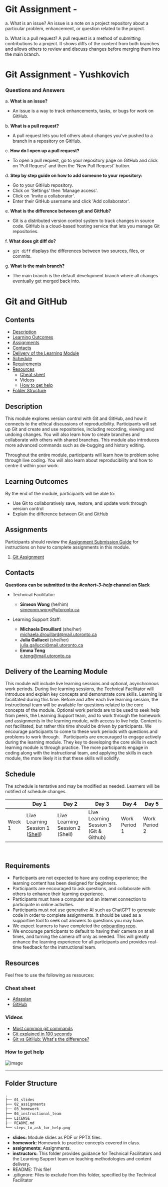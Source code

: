 # Git Assignment - <Yushkovich>

a. What is an issue?
An issue is a note on a project repository about a particular problem, enhancement, or question related to the project.

b. What is a pull request?
A pull request is a method of submitting contributions to a project. It shows diffs of the content from both branches and allows 
others to review and discuss changes before merging them into the main branch.
# Git Assignment - Yushkovich

### Questions and Answers

a. **What is an issue?**
   - An issue is a way to track enhancements, tasks, or bugs for work on GitHub.

b. **What is a pull request?**
   - A pull request lets you tell others about changes you've pushed to a branch in a repository on GitHub.

c. **How do I open up a pull request?**
   - To open a pull request, go to your repository page on GitHub and click on 'Pull Request' and then the 'New Pull Request' 
button.

d. **Step by step guide on how to add someone to your repository:**
   - Go to your GitHub repository.
   - Click on 'Settings' then 'Manage access'.
   - Click on 'Invite a collaborator'.
   - Enter their GitHub username and click 'Add collaborator'.

e. **What is the difference between git and GitHub?**
   - Git is a distributed version control system to track changes in source code. GitHub is a cloud-based hosting service that 
lets you manage Git repositories.

f. **What does git diff do?**
   - `git diff` displays the differences between two sources, files, or commits.

g. **What is the main branch?**
   - The main branch is the default development branch where all changes eventually get merged back into.

# Git and GitHub

## Contents
* [Description](#description)
* [Learning Outcomes](#learning-outcomes)
* [Assignments](#assignments)
* [Contacts](#contacts)
* [Delivery of the Learning Module](#delivery-of-the-learning-module)
* [Schedule](#schedule)
* [Requirements](#requirements)
* [Resources](#resources)
  + [Cheat sheet](#cheatsheet)
  + [Videos](#videos)
  + [How to get help](#how-to-get-help)
* [Folder Structure](#folder-structure)

## Description

This module explores version control with Git and GitHub, and how it connects to the ethical discussions of reproducibility. Participants will set up Git and create and use repositories, including recording, viewing and undoing changes. You will also learn how to create branches and collaborate with others with shared branches. This module also introduces more advanced commands such as de-bugging and history editing.

Throughout the entire module, participants will learn how to problem solve through live coding. You will also learn about reproducibility and how to centre it within your work.

## Learning Outcomes

By the end of the module, participants will be able to:
* Use Git to collaboratively save, restore, and update work through version control
* Explain the difference between Git and GitHub

## Assignments

Participants should review the [Assignment Submission Guide](https://github.com/UofT-DSI/onboarding/blob/main/onboarding_documents/submissions.md) for instructions on how to complete assignments in this module.


1. [Git Assignment](https://github.com/UofT-DSI/git/blob/main/02_assignments/git_assignment.md)


## Contacts

**Questions can be submitted to the _#cohort-3-help_ channel on Slack**

* Technical Facilitator:   
   * **Simeon Wong** (he/him)  
     simeonm.wong@utoronto.ca

 * Learning Support Staff: 
   * **Michaela Drouillard** (she/her)  
   michaela.drouillard@mail.utoronto.ca
   * **Julia Gallucci** (she/her)  
   julia.gallucci@mail.utoronto.ca
   * **Emma Teng**  
   e.teng@mail.utoronto.ca
 
##  Delivery of the Learning Module

This module will include live learning sessions and optional, asynchronous work periods. During live learning sessions, the Technical Facilitator will introduce and explain key concepts and demonstrate core skills. Learning is facilitated during this time. Before and after each live learning session, the instructional team will be available for questions related to the core concepts of the module. Optional work periods are to be used to seek help from peers, the Learning Support team, and to work through the homework and assignments in the learning module, with access to live help. Content is not facilitated, but rather this time should be driven by participants. We encourage participants to come to these work periods with questions and problems to work through. 
 
Participants are encouraged to engage actively during the learning module. They key to developing the core skills in each learning module is through practice. The more participants engage in coding along with the instructional team, and applying the skills in each module, the more likely it is that these skills will solidify. 

## Schedule

The schedule is tentative and may be modified as needed. Learners will be notified of schedule changes.

||Day 1|Day 2|Day 3|Day 4|Day 5|
|---|---|---|---|---|---|
|Week 1|Live Learning Session 1 ([Shell](https://github.com/UofT-DSI/shell))|Live Learning Session 2 (Shell)|Live Learning Session 3 (Git & Github)|Work Period 1|Work Period 2|
 
## Requirements

* Participants are not expected to have any coding experience; the learning content has been designed for beginners.
* Participants are encouraged to ask questions, and collaborate with others to enhance their learning experience.
* Participants must have a computer and an internet connection to participate in online activities.
* Participants must not use generative AI such as ChatGPT to generate code in order to complete assignments. It should be used as a supportive tool to seek out answers to questions you may have.
* We expect learners to have completed the [onboarding repo](https://github.com/UofT-DSI/onboarding/tree/main/onboarding_documents).
* We encourage participants to default to having their camera on at all times, and turning the camera off only as needed. This will greatly enhance the learning experience for all participants and provides real-time feedback for the instructional team. 

## Resources

Feel free to use the following as resources:

### Cheat sheet

- [Atlassian](https://www.atlassian.com/git/tutorials/atlassian-git-cheatsheet)
- [GitHub](https://education.github.com/git-cheat-sheet-education.pdf)

### Videos
- [Most common git commands](https://www.youtube.com/watch?v=PSJ63LULKHA)
- [Git explained in 100 seconds](https://www.youtube.com/watch?v=hwP7WQkmECE)
- [Git vs GitHub: What's the difference?](https://www.youtube.com/watch?v=wpISo9TNjfU)

### How to get help

![image](./steps_to_ask_for_help.png)

<hr>

## Folder Structure

```markdown
.
├── 01_slides
├── 02_assignments
├── 03_homework
├── 04_instructional_team
├── LICENSE
├── README.md
└── steps_to_ask_for_help.png
```

* **slides:** Module slides as PDF or PPTX files.
* **homework:** Homework to practice concepts covered in class.
* **assignments:** Assignments.
* **instructors:** This folder provides guidance for Technical Facilitators and the Learning Support team on teaching methodologies and content delivery.
* README: This file!
* .gitignore: Files to exclude from this folder, specified by the Technical Facilitator
